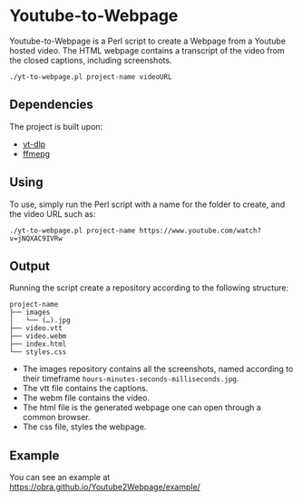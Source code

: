 # Youtube-to-Webpage

Youtube-to-Webpage is a Perl script to create a Webpage from a Youtube hosted video. The HTML webpage contains a transcript of the video from the closed captions, including screenshots.

```./yt-to-webpage.pl project-name videoURL```

## Dependencies

The project is built upon:

* [yt-dlp](https://github.com/yt-dlp/yt-dlp)
* [ffmepg](https://ffmpeg.org/)

## Using

To use, simply run the Perl script with a name for the folder to create, and the video URL such as:

```./yt-to-webpage.pl project-name https://www.youtube.com/watch?v=jNQXAC9IVRw```

## Output

Running the script create a repository according to the following structure:

```
project-name
├── images
│   └── (…).jpg
├── video.vtt
├── video.webm
├── index.html
└── styles.css
```

* The images repository contains all the screenshots, named according to their timeframe ```hours-minutes-seconds-milliseconds.jpg```.
* The vtt file contains the captions.
* The webm file contains the video.
* The html file is the generated webpage one can open through a common browser.
* The css file, styles the webpage.

## Example

You can see an example at https://obra.github.io/Youtube2Webpage/example/
